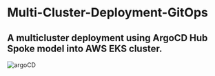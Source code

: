 # Multi-Cluster-Deployment-GitOps

## A multicluster deployment using ArgoCD Hub Spoke model into AWS EKS cluster.

![argoCD](https://github.com/eternalamit5/Multi-Cluster-Deployment-GitOps/assets/44448083/a650ed88-0b01-437b-ac3c-dca9fd145e0d)



